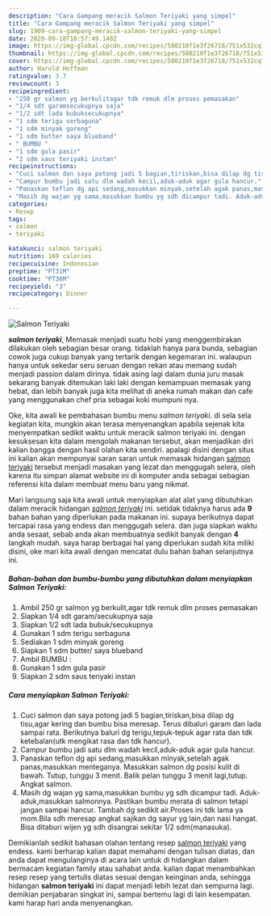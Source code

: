 ```yaml
---
description: "Cara Gampang meracik Salmon Teriyaki yang simpel"
title: "Cara Gampang meracik Salmon Teriyaki yang simpel"
slug: 1909-cara-gampang-meracik-salmon-teriyaki-yang-simpel
date: 2020-09-18T10:57:49.140Z
image: https://img-global.cpcdn.com/recipes/580210f1e3f26718/751x532cq70/salmon-teriyaki-foto-resep-utama.jpg
thumbnail: https://img-global.cpcdn.com/recipes/580210f1e3f26718/751x532cq70/salmon-teriyaki-foto-resep-utama.jpg
cover: https://img-global.cpcdn.com/recipes/580210f1e3f26718/751x532cq70/salmon-teriyaki-foto-resep-utama.jpg
author: Harold Hoffman
ratingvalue: 3.7
reviewcount: 3
recipeingredient:
- "250 gr salmon yg berkulitagar tdk remuk dlm proses pemasakan"
- "1/4 sdt garamsecukupnya saja"
- "1/2 sdt lada bubuksecukupnya"
- "1 sdm terigu serbaguna"
- "1 sdm minyak goreng"
- "1 sdm butter saya blueband"
- " BUMBU "
- "1 sdm gula pasir"
- "2 sdm saus teriyaki instan"
recipeinstructions:
- "Cuci salmon dan saya potong jadi 5 bagian,tiriskan,bisa dilap dg tisu,agar kering dan bumbu bisa meresap. Terus dibaluri garam dan lada sampai rata. Berikutnya baluri dg terigu,tepuk-tepuk agar rata dan tdk ketebalan(utk mengikat rasa dan tdk hancur)."
- "Campur bumbu jadi satu dlm wadah kecil,aduk-aduk agar gula hancur."
- "Panaskan teflon dg api sedang,masukkan minyak,setelah agak panas,masukkan menteganya. Masukkan salmon dg posisi kulit di bawah. Tutup, tunggu 3 menit. Balik pelan tunggu 3 menit lagi,tutup. Angkat salmon."
- "Masih dg wajan yg sama,masukkan bumbu yg sdh dicampur tadi. Aduk-aduk,masukkan salmonnya. Pastikan bumbu merata di salmon tetapi jangan sampai hancur. Tambah dg sedikit air.Proses ini tdk lama ya mom.Bila sdh meresap angkat sajikan dg sayur yg lain,dan nasi hangat. Bisa ditaburi wijen yg sdh disangrai sekitar 1/2 sdm(manasuka)."
categories:
- Resep
tags:
- salmon
- teriyaki

katakunci: salmon teriyaki 
nutrition: 169 calories
recipecuisine: Indonesian
preptime: "PT31M"
cooktime: "PT36M"
recipeyield: "3"
recipecategory: Dinner

---
```



![Salmon Teriyaki](https://img-global.cpcdn.com/recipes/580210f1e3f26718/751x532cq70/salmon-teriyaki-foto-resep-utama.jpg)

<b><i>salmon teriyaki</i></b>, Memasak menjadi suatu hobi yang menggembirakan dilakukan oleh sebagian besar orang. tidaklah hanya para bunda, sebagian cowok juga cukup banyak yang tertarik dengan kegemaran ini. walaupun hanya untuk sekedar seru seruan dengan rekan atau memang sudah menjadi passion dalam dirinya. tidak asing lagi dalam dunia juru masak sekarang banyak ditemukan laki laki dengan kemampuan memasak yang hebat, dan lebih banyak juga kita melihat di aneka rumah makan dan cafe yang menggunakan chef pria sebagai koki mumpuni nya.

Oke, kita awali ke pembahasan bumbu menu <i>salmon teriyaki</i>. di sela sela kegiatan kita, mungkin akan terasa menyenangkan apabila sejenak kita menyempatkan sedikit waktu untuk meracik salmon teriyaki ini. dengan kesuksesan kita dalam mengolah makanan tersebut, akan menjadikan diri kalian bangga dengan hasil olahan kita sendiri. apalagi disini dengan situs ini kalian akan mempunyai saran saran untuk memasak hidangan <u>salmon teriyaki</u> tersebut menjadi masakan yang lezat dan menggugah selera, oleh karena itu simpan alamat website ini di komputer anda sebagai sebagian referensi kita dalam membuat menu baru yang nikmat.




Mari langsung saja kita awali untuk menyiapkan alat alat yang dibutuhkan dalam meracik hidangan <u><i>salmon teriyaki</i></u> ini. setidak tidaknya harus ada <b>9</b> bahan bahan yang diperlukan pada makanan ini. supaya berikutnya dapat tercapai rasa yang endess dan menggugah selera. dan juga siapkan waktu anda sesaat, sebab anda akan membuatnya sedikit banyak dengan <b>4</b> langkah mudah. saya harap berbagai hal yang diperlukan sudah kita miliki disini, oke mari kita awali dengan mencatat dulu bahan bahan selanjutnya ini.

<!--inarticleads1-->

##### Bahan-bahan dan bumbu-bumbu yang dibutuhkan dalam menyiapkan Salmon Teriyaki:

1. Ambil 250 gr salmon yg berkulit,agar tdk remuk dlm proses pemasakan
1. Siapkan 1/4 sdt garam/secukupnya saja
1. Siapkan 1/2 sdt lada bubuk/secukupnya
1. Gunakan 1 sdm terigu serbaguna
1. Sediakan 1 sdm minyak goreng
1. Siapkan 1 sdm butter/ saya blueband
1. Ambil  BUMBU :
1. Gunakan 1 sdm gula pasir
1. Siapkan 2 sdm saus teriyaki instan




<!--inarticleads2-->

##### Cara menyiapkan Salmon Teriyaki:

1. Cuci salmon dan saya potong jadi 5 bagian,tiriskan,bisa dilap dg tisu,agar kering dan bumbu bisa meresap. Terus dibaluri garam dan lada sampai rata. Berikutnya baluri dg terigu,tepuk-tepuk agar rata dan tdk ketebalan(utk mengikat rasa dan tdk hancur).
1. Campur bumbu jadi satu dlm wadah kecil,aduk-aduk agar gula hancur.
1. Panaskan teflon dg api sedang,masukkan minyak,setelah agak panas,masukkan menteganya. Masukkan salmon dg posisi kulit di bawah. Tutup, tunggu 3 menit. Balik pelan tunggu 3 menit lagi,tutup. Angkat salmon.
1. Masih dg wajan yg sama,masukkan bumbu yg sdh dicampur tadi. Aduk-aduk,masukkan salmonnya. Pastikan bumbu merata di salmon tetapi jangan sampai hancur. Tambah dg sedikit air.Proses ini tdk lama ya mom.Bila sdh meresap angkat sajikan dg sayur yg lain,dan nasi hangat. Bisa ditaburi wijen yg sdh disangrai sekitar 1/2 sdm(manasuka).




Demikianlah sedikit bahasan olahan tentang resep <u>salmon teriyaki</u> yang endess. kami berharap kalian dapat memahami dengan tulisan diatas, dan anda dapat mengulanginya di acara lain untuk di hidangkan dalam bermacam kegiatan family atau sahabat anda. kalian dapat menambahkan resep resep yang tertulis diatas sesuai dengan keinginan anda, sehingga hidangan <b>salmon teriyaki</b> ini dapat menjadi lebih lezat dan sempurna lagi. demikian penjabaran singkat ini, sampai bertemu lagi di lain kesempatan. kami harap hari anda menyenangkan.
